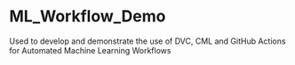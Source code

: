 # ML_Workflow_Demo
Used to develop and demonstrate the use of DVC, CML and GitHub Actions for Automated Machine Learning Workflows
